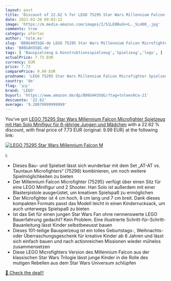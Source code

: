 ```yaml
---
layout: post
title: 'Discount of 22.62 % for LEGO 75295 Star Wars Millennium Falcon M'
date: 2021-03-20 09:03:12
image: 'https://m.media-amazon.com/images/I/51LE0BuGn+L._SL400_.jpg'
comments: true
category: ofertas
author: 'tole.es'
slug: 'B08G4H3SQG-de LEGO 75295 Star Wars Millennium Falcon Microfighter...'
sku: 'B08G4H3SQG-de'
tags: [ 'Bauspielzeug & Konstruktionsspielzeug','Spielzeug','lego', ]
actualPrice: 7.73 EUR
currency: EUR
price: 7.73
comparePrice: 9.99 EUR
prodname: 'LEGO 75295 Star Wars Millennium Falcon Microfighter Spielzeug mit Han Solo Minifigur für 6-jährige Jungen und Mädchen'
country: 'de'
flag: '🇩🇪'
brand: 'LEGO'
buyurl: 'https://www.amazon.de/dp/B08G4H3SQG/?tag=tolees0ca-21'
descuento: '22.62'
average: '9.28079999999999'
---
```


You've got [LEGO 75295 Star Wars Millennium Falcon Microfighter Spielzeug mit Han Solo Minifigur für 6-jährige Jungen und Mädchen](https://www.amazon.de/dp/B08G4H3SQG/?tag=tolees0ca-21) with a  22.62 % discount, with final price of 7.73 EUR (original: 9.99 EUR) at the following link:

[![LEGO 75295 Star Wars Millennium Falcon M](https://m.media-amazon.com/images/I/51LE0BuGn+L._SL400_.jpg)](https://www.amazon.de/dp/B08G4H3SQG/?tag=tolees0ca-21)

ℹ️:

- Dieses Bau- und Spielset lässt sich wunderbar mit dem Set „AT-AT vs. Tauntaun Microfighters“ (75298) kombinieren, um noch weitere Spielmöglichkeiten zu bieten
- Der Millennium Falcon Microfighter (75295) verfügt über einen Sitz für eine LEGO Minifigur und 2 Shooter. Han Solo ist außerdem mit einer Blasterpistole ausgerüstet, um kreativen Spielspaß zu ermöglichen
- Der Microfighter ist 4 cm hoch, 8 cm lang und 7 cm breit. Dank dieses kompakten Formats passt das Modell leicht in einen Kinderrucksack, um auch unterwegs Spielspaß zu bieten
- Ist das Set für einen jungen Star Wars Fan ohne nennenswerte LEGO Bauerfahrung gedacht? Kein Problem. Eine illustrierte Schritt-für-Schritt-Bauanleitung lässt Kinder selbstbewusst bauen
- Dieses 101-teilige Bauspielzeug ist ein tolles Geburtstags-, Weihnachts- oder Überraschungsgeschenk für kreative Kinder ab 6 Jahren und lässt sich einfach bauen und nach actionreichen Missionen wieder mühelos zusammensetzen
- Diese LEGO Microfighters Version des Millennium Falcon aus der klassischen Star Wars Trilogie lässt junge Kinder in die Rolle des mutigen Rebellen aus dem Star Wars Universum schlüpfen

[🛒 Check the deal!!](https://www.amazon.de/dp/B08G4H3SQG/?tag=tolees0ca-21)
